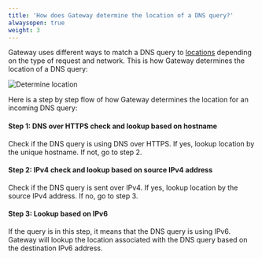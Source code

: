 ```yaml
---
title: 'How does Gateway determine the location of a DNS query?'
alwaysopen: true
weight: 3
---
```


Gateway uses different ways to match a DNS query to [locations](/locations) depending on the type of request and network. This is how Gateway determines the location of a DNS query:

![Determine location](/media/gateway-determine-location-dns.png)

Here is a step by step flow of how Gateway determines the location for an incoming DNS query:

#### Step 1: DNS over HTTPS check and lookup based on hostname

Check if the DNS query is using DNS over HTTPS. If yes, lookup location by the unique hostname. If not, go to step 2.

#### Step 2: IPv4 check and lookup based on source IPv4 address

Check if the DNS query is sent over IPv4. If yes, lookup location by the source IPv4 address. If no, go to step 3.

#### Step 3: Lookup based on IPv6

If the query is in this step, it means that the DNS query is using IPv6. Gateway will lookup the location associated with the DNS query based on the destination IPv6 address.
